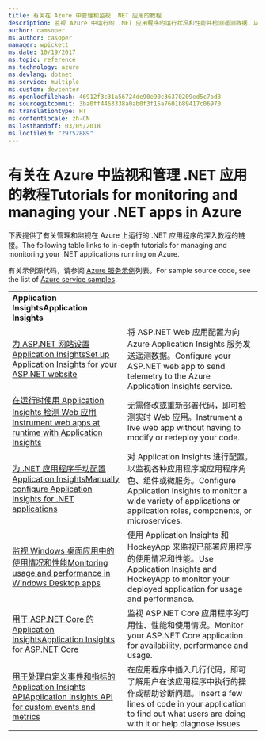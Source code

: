 ```yaml
---
title: 有关在 Azure 中管理和监视 .NET 应用的教程
description: 监视 Azure 中运行的 .NET 应用程序的运行状况和性能并检测遥测数据，以保存有关用户如何使用应用的信息。
author: camsoper
ms.author: casoper
manager: wpickett
ms.date: 10/19/2017
ms.topic: reference
ms.technology: azure
ms.devlang: dotnet
ms.service: multiple
ms.custom: devcenter
ms.openlocfilehash: 46912f3c31a56724de90e90c36370209ed5c7bd8
ms.sourcegitcommit: 3ba0ff4463338a0ab0f3f15a7601b89417c06970
ms.translationtype: HT
ms.contentlocale: zh-CN
ms.lasthandoff: 03/05/2018
ms.locfileid: "29752889"
---
```

# <a name="tutorials-for-monitoring-and-managing-your-net-apps-in-azure"></a><span data-ttu-id="83a5f-103">有关在 Azure 中监视和管理 .NET 应用的教程</span><span class="sxs-lookup"><span data-stu-id="83a5f-103">Tutorials for monitoring and managing your .NET apps in Azure</span></span>

<span data-ttu-id="83a5f-104">下表提供了有关管理和监视在 Azure 上运行的 .NET 应用程序的深入教程的链接。</span><span class="sxs-lookup"><span data-stu-id="83a5f-104">The following table links to in-depth tutorials for managing and monitoring your .NET applications running on Azure.</span></span> 

<span data-ttu-id="83a5f-105">有关示例源代码，请参阅 [Azure 服务示例](https://azure.microsoft.com/resources/samples/?platform=dotnet)列表。</span><span class="sxs-lookup"><span data-stu-id="83a5f-105">For sample source code, see the list of [Azure service samples](https://azure.microsoft.com/resources/samples/?platform=dotnet).</span></span>

| | |
|---|---|
| <span data-ttu-id="83a5f-106">**Application Insights**</span><span class="sxs-lookup"><span data-stu-id="83a5f-106">**Application Insights**</span></span> ||
| <span data-ttu-id="83a5f-107">[为 ASP.NET 网站设置 Application Insights][1]</span><span class="sxs-lookup"><span data-stu-id="83a5f-107">[Set up Application Insights for your ASP.NET website][1]</span></span> | <span data-ttu-id="83a5f-108">将 ASP.NET Web 应用配置为向 Azure Application Insights 服务发送遥测数据。</span><span class="sxs-lookup"><span data-stu-id="83a5f-108">Configure your ASP.NET web app to send telemetry to the Azure Application Insights service.</span></span> | 
| <span data-ttu-id="83a5f-109">[在运行时使用 Application Insights 检测 Web 应用][2]</span><span class="sxs-lookup"><span data-stu-id="83a5f-109">[Instrument web apps at runtime with Application Insights][2]</span></span> | <span data-ttu-id="83a5f-110">无需修改或重新部署代码，即可检测实时 Web 应用。</span><span class="sxs-lookup"><span data-stu-id="83a5f-110">Instrument a live web app without having to modify or redeploy your code..</span></span> | 
| <span data-ttu-id="83a5f-111">[为 .NET 应用程序手动配置 Application Insights][3]</span><span class="sxs-lookup"><span data-stu-id="83a5f-111">[Manually configure Application Insights for .NET applications][3]</span></span> | <span data-ttu-id="83a5f-112">对 Application Insights 进行配置，以监视各种应用程序或应用程序角色、组件或微服务。</span><span class="sxs-lookup"><span data-stu-id="83a5f-112">Configure Application Insights to monitor a wide variety of applications or application roles, components, or microservices.</span></span> | 
| <span data-ttu-id="83a5f-113">[监视 Windows 桌面应用中的使用情况和性能][4]</span><span class="sxs-lookup"><span data-stu-id="83a5f-113">[Monitoring usage and performance in Windows Desktop apps][4]</span></span> | <span data-ttu-id="83a5f-114">使用 Application Insights 和 HockeyApp 来监视已部署应用程序的使用情况和性能。</span><span class="sxs-lookup"><span data-stu-id="83a5f-114">Use Application Insights and HockeyApp to monitor your deployed application for usage and performance.</span></span> | 
| <span data-ttu-id="83a5f-115">[用于 ASP.NET Core 的 Application Insights][5]</span><span class="sxs-lookup"><span data-stu-id="83a5f-115">[Application Insights for ASP.NET Core][5]</span></span> | <span data-ttu-id="83a5f-116">监视 ASP.NET Core 应用程序的可用性、性能和使用情况。</span><span class="sxs-lookup"><span data-stu-id="83a5f-116">Monitor your ASP.NET Core application for availability, performance and usage.</span></span> | 
| <span data-ttu-id="83a5f-117">[用于处理自定义事件和指标的 Application Insights API][6]</span><span class="sxs-lookup"><span data-stu-id="83a5f-117">[Application Insights API for custom events and metrics][6]</span></span> | <span data-ttu-id="83a5f-118">在应用程序中插入几行代码，即可了解用户在该应用程序中执行的操作或帮助诊断问题。</span><span class="sxs-lookup"><span data-stu-id="83a5f-118">Insert a few lines of code in your application to find out what users are doing with it or help diagnose issues.</span></span> | 


[1]: /azure/application-insights/app-insights-asp-net
[2]: /azure/application-insights/app-insights-monitor-performance-live-website-now
[3]: /azure/application-insights/app-insights-windows-services
[4]: /azure/application-insights/app-insights-windows-desktop
[5]: /azure/application-insights/app-insights-asp-net-core
[6]: /azure/application-insights/app-insights-api-custom-events-metrics
